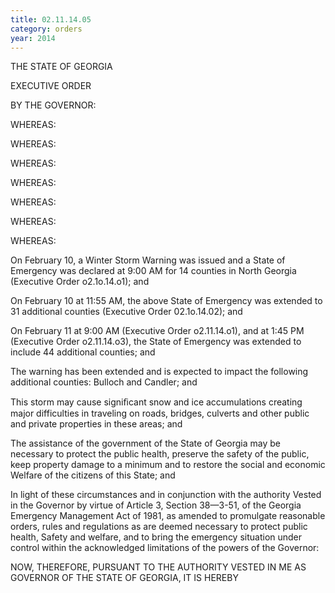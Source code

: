 ```yaml
---
title: 02.11.14.05
category: orders
year: 2014
---
```

 

THE STATE OF GEORGIA

EXECUTIVE ORDER

BY THE GOVERNOR:

WHEREAS:

WHEREAS:

WHEREAS:

WHEREAS:

WHEREAS:

WHEREAS:

WHEREAS:

On February 10, a Winter Storm Warning was issued and a State of
Emergency was declared at 9:00 AM for 14 counties in North Georgia
(Executive Order o2.1o.14.o1); and

On February 10 at 11:55 AM, the above State of Emergency was extended
to 31 additional counties (Executive Order 02.1o.14.02); and

On February 11 at 9:00 AM (Executive Order o2.11.14.o1), and at 1:45 PM
(Executive Order o2.11.14.o3), the State of Emergency was extended to
include 44 additional counties; and

The warning has been extended and is expected to impact the following
additional counties: Bulloch and Candler; and

This storm may cause signiﬁcant snow and ice accumulations creating
major difficulties in traveling on roads, bridges, culverts and other public
and private properties in these areas; and

The assistance of the government of the State of Georgia may be necessary
to protect the public health, preserve the safety of the public, keep
property damage to a minimum and to restore the social and economic
Welfare of the citizens of this State; and

In light of these circumstances and in conjunction with the authority
Vested in the Governor by virtue of Article 3, Section 38—3-51, of the
Georgia Emergency Management Act of 1981, as amended to promulgate
reasonable orders, rules and regulations as are deemed necessary to
protect public health, Safety and welfare, and to bring the emergency
situation under control within the acknowledged limitations of the powers
of the Governor:

NOW, THEREFORE, PURSUANT TO THE AUTHORITY VESTED
IN ME AS GOVERNOR OF THE STATE OF GEORGIA, IT IS
HEREBY

